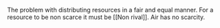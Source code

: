 The problem with distributing resources in a fair and equal manner. For a resource to be non scarce it must be [[Non rival]]. Air has no scarcity.